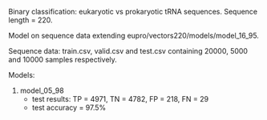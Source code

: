 Binary classification: eukaryotic vs prokaryotic tRNA sequences. Sequence length = 220.

Model on sequence data extending eupro/vectors220/models/model_16_95.

Sequence data: train.csv, valid.csv and test.csv containing 20000, 5000 and 10000 samples respectively.

Models:
  
1. model_05_98
   * test results: TP = 4971, TN = 4782, FP = 218, FN = 29 
   * test accuracy = 97.5%
